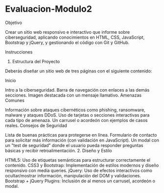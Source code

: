 # Evaluacion-Modulo2
Objetivo

Crear un sitio web responsivo e interactivo que informe sobre ciberseguridad, aplicando conocimientos en HTML, CSS, JavaScript, Bootstrap y jQuery, y gestionando el código con Git y GitHub.


Instrucciones

1. Estructura del Proyecto

Deberás diseñar un sitio web de tres páginas con el siguiente contenido:

Inicio

Intro a la ciberseguridad.
Barra de navegación con enlaces a las demás secciones.
Imagen destacada con un mensaje llamativo.
Amenazas Comunes

Información sobre ataques cibernéticos como phishing, ransomware, malware y ataques DDoS.
Uso de tarjetas o secciones interactivas para cada tipo de amenaza.
Un carrusel o acordeón con ejemplos de casos reales.
Consejos de Seguridad

Lista de buenas prácticas para protegerse en línea.
Formulario de contacto para solicitar más información (con validación en JavaScript).
Un modal con un "test de seguridad" donde el usuario pueda responder preguntas básicas y recibir retroalimentación.
2. Diseño y Estilo

HTML5: Uso de etiquetas semánticas para estructurar correctamente el contenido.
CSS3 y Bootstrap: Implementación de estilos modernos y diseño responsivo con media queries.
jQuery: Uso de efectos interactivos como ocultar/mostrar información, manipulación del DOM y validaciones.
Bootstrap + jQuery Plugins: Inclusión de al menos un carrusel, acordeón o modal.

